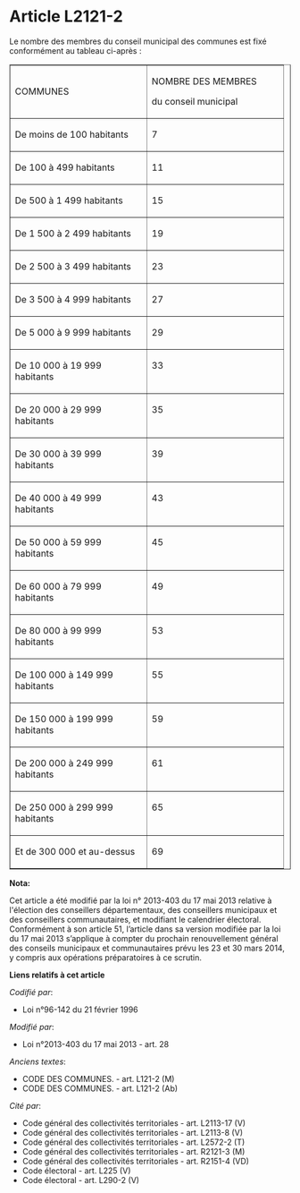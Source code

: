 # Article L2121-2

Le nombre des membres du conseil municipal des communes est fixé conformément au tableau ci-après :

<table align="center" border="1" cellpadding="0" cellspacing="0" width="680">
  <tbody>
    <tr>
      <td width="228">

COMMUNES

</td>
      <td width="228">

NOMBRE DES MEMBRES

du conseil municipal

</td>
    </tr>
    <tr>
      <td valign="top" width="228">

De moins de 100 habitants

</td>
      <td valign="top" width="228">

7

</td>
    </tr>
    <tr>
      <td valign="top" width="228">

De 100 à 499 habitants

</td>
      <td valign="top" width="228">

11

</td>
    </tr>
    <tr>
      <td valign="top" width="228">

De 500 à 1 499 habitants

</td>
      <td valign="top" width="228">

15

</td>
    </tr>
    <tr>
      <td valign="top" width="228">

De 1 500 à 2 499 habitants

</td>
      <td valign="top" width="228">

19

</td>
    </tr>
    <tr>
      <td valign="top" width="228">

De 2 500 à 3 499 habitants

</td>
      <td valign="top" width="228">

23

</td>
    </tr>
    <tr>
      <td valign="top" width="228">

De 3 500 à 4 999 habitants

</td>
      <td valign="top" width="228">

27

</td>
    </tr>
    <tr>
      <td valign="top" width="228">

De 5 000 à 9 999 habitants

</td>
      <td valign="top" width="228">

29

</td>
    </tr>
    <tr>
      <td valign="top" width="228">

De 10 000 à 19 999 habitants

</td>
      <td valign="top" width="228">

33

</td>
    </tr>
    <tr>
      <td valign="top" width="228">

De 20 000 à 29 999 habitants

</td>
      <td valign="top" width="228">

35

</td>
    </tr>
    <tr>
      <td valign="top" width="228">

De 30 000 à 39 999 habitants

</td>
      <td valign="top" width="228">

39

</td>
    </tr>
    <tr>
      <td valign="top" width="228">

De 40 000 à 49 999 habitants

</td>
      <td valign="top" width="228">

43

</td>
    </tr>
    <tr>
      <td valign="top" width="228">

De 50 000 à 59 999 habitants

</td>
      <td valign="top" width="228">

45

</td>
    </tr>
    <tr>
      <td valign="top" width="228">

De 60 000 à 79 999 habitants

</td>
      <td valign="top" width="228">

49

</td>
    </tr>
    <tr>
      <td valign="top" width="228">

De 80 000 à 99 999 habitants

</td>
      <td valign="top" width="228">

53

</td>
    </tr>
    <tr>
      <td valign="top" width="228">

De 100 000 à 149 999 habitants

</td>
      <td valign="top" width="228">

55

</td>
    </tr>
    <tr>
      <td valign="top" width="228">

De 150 000 à 199 999 habitants

</td>
      <td valign="top" width="228">

59

</td>
    </tr>
    <tr>
      <td valign="top" width="228">

De 200 000 à 249 999 habitants

</td>
      <td valign="top" width="228">

61

</td>
    </tr>
    <tr>
      <td valign="top" width="228">

De 250 000 à 299 999 habitants

</td>
      <td valign="top" width="228">

65

</td>
    </tr>
    <tr>
      <td valign="top" width="228">

Et de 300 000 et au-dessus

</td>
      <td valign="top" width="228">

69

</td>
    </tr>
  </tbody>
</table>

**Nota:**

Cet article a été modifié par la loi n° 2013-403 du 17 mai 2013 relative à l'élection des conseillers départementaux, des
conseillers municipaux et des conseillers communautaires, et modifiant le calendrier électoral. Conformément à son article
51, l’article dans sa version modifiée par la loi du 17 mai 2013 s’applique à compter du prochain renouvellement général des
conseils municipaux et communautaires prévu les 23 et 30 mars 2014, y compris aux opérations préparatoires à ce scrutin.

**Liens relatifs à cet article**

_Codifié par_:

  - Loi n°96-142 du 21 février 1996

_Modifié par_:

  - Loi n°2013-403 du 17 mai 2013 - art. 28

_Anciens textes_:

  - CODE DES COMMUNES. - art. L121-2 (M)
  - CODE DES COMMUNES. - art. L121-2 (Ab)

_Cité par_:

  - Code général des collectivités territoriales - art. L2113-17 (V)
  - Code général des collectivités territoriales - art. L2113-8 (V)
  - Code général des collectivités territoriales - art. L2572-2 (T)
  - Code général des collectivités territoriales - art. R2121-3 (M)
  - Code général des collectivités territoriales - art. R2151-4 (VD)
  - Code électoral - art. L225 (V)
  - Code électoral - art. L290-2 (V)
